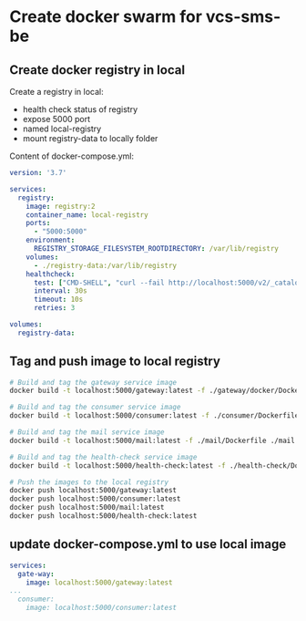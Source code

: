 # Create docker swarm for vcs-sms-be

## Create docker registry in local

Create a registry in local:

- health check status of registry
- expose 5000 port
- named local-registry
- mount registry-data to locally folder

Content of docker-compose.yml:

```yml
version: '3.7'

services:
  registry:
    image: registry:2
    container_name: local-registry
    ports:
      - "5000:5000"
    environment:
      REGISTRY_STORAGE_FILESYSTEM_ROOTDIRECTORY: /var/lib/registry
    volumes:
      - ./registry-data:/var/lib/registry
    healthcheck:
      test: ["CMD-SHELL", "curl --fail http://localhost:5000/v2/_catalog || exit 1"]
      interval: 30s
      timeout: 10s
      retries: 3

volumes:
  registry-data:

```

## Tag and push image to local registry

``` bash
# Build and tag the gateway service image
docker build -t localhost:5000/gateway:latest -f ./gateway/docker/Dockerfile ./gateway

# Build and tag the consumer service image
docker build -t localhost:5000/consumer:latest -f ./consumer/Dockerfile ./consumer

# Build and tag the mail service image
docker build -t localhost:5000/mail:latest -f ./mail/Dockerfile ./mail

# Build and tag the health-check service image
docker build -t localhost:5000/health-check:latest -f ./health-check/Dockerfile ./health-check

# Push the images to the local registry
docker push localhost:5000/gateway:latest
docker push localhost:5000/consumer:latest
docker push localhost:5000/mail:latest
docker push localhost:5000/health-check:latest
```

## update docker-compose.yml to use local image

```yml
services:
  gate-way:
    image: localhost:5000/gateway:latest
...
  consumer:
    image: localhost:5000/consumer:latest
```
